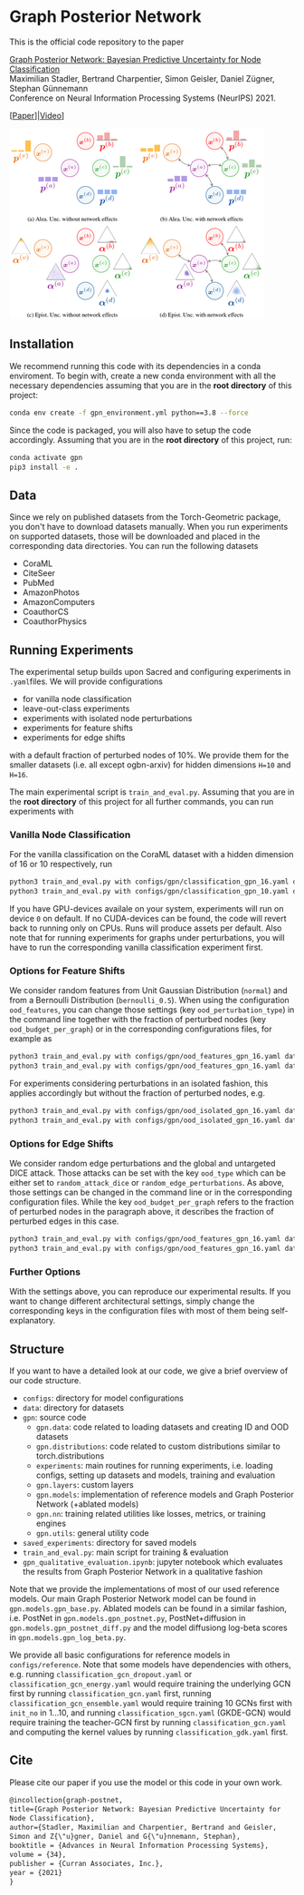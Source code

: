 # Graph Posterior Network

This is the official code repository to the paper

[Graph Posterior Network: Bayesian Predictive Uncertainty for Node Classification](https://arxiv.org/pdf/2110.14012.pdf)<br>
Maximilian Stadler, Bertrand Charpentier, Simon Geisler, Daniel Zügner, Stephan Günnemann<br>
Conference on Neural Information Processing Systems (NeurIPS) 2021.

[[Paper](https://arxiv.org/pdf/2110.14012.pdf)]|[Video](https://www.youtube.com/watch?v=HrM-fVPqEN0)]

![Diagram](uncertainty-axioms.png?raw=true "Diagram")


## Installation
We recommend running this code with its dependencies in a conda enviroment. To begin with, create a new conda environment with all the necessary dependencies assuming that you are in the **root directory** of this project:

```bash
conda env create -f gpn_environment.yml python==3.8 --force
```

Since the code is packaged, you will also have to setup the code accordingly. Assuming that you are in the **root directory** of this project, run:

```bash
conda activate gpn
pip3 install -e .
```


## Data
Since we rely on published datasets from the Torch-Geometric package, you don't have to download datasets manually. When you run experiments on supported datasets, those will be downloaded and placed in the corresponding data directories. You can run the following datasets
- CoraML
- CiteSeer
- PubMed
- AmazonPhotos
- AmazonComputers
- CoauthorCS
- CoauthorPhysics


## Running Experiments
The experimental setup builds upon Sacred and configuring experiments in `.yaml`files. We will provide configurations

- for vanilla node classification
- leave-out-class experiments
- experiments with isolated node perturbations
- experiments for feature shifts
- experiments for edge shifts

with a default fraction of perturbed nodes of 10%. We provide them for the smaller datasets (i.e. all except ogbn-arxiv) for hidden dimensions `H=10` and `H=16`. 

The main experimental script is `train_and_eval.py`. Assuming that you are in the **root directory** of this project for all further commands, you can run experiments with 


### Vanilla Node Classification
For the vanilla classification on the CoraML dataset with a hidden dimension of 16 or 10 respectively, run

```bash
python3 train_and_eval.py with configs/gpn/classification_gpn_16.yaml data.dataset=CoraML
python3 train_and_eval.py with configs/gpn/classification_gpn_10.yaml data.dataset=CoraML

```

If you have GPU-devices availale on your system, experiments will run on device `0` on default. If no CUDA-devices can be found, the code will revert back to running only on CPUs. Runs will produce assets per default. Also note that for running experiments for graphs under perturbations, you will have to run the corresponding vanilla classification experiment first.


### Options for Feature Shifts
We consider random features from Unit Gaussian Distribution (`normal`) and from a Bernoulli Distribution (`bernoulli_0.5`). When using the configuration `ood_features`, you can change those settings (key `ood_perturbation_type`) in the command line together with the fraction of perturbed nodes (key `ood_budget_per_graph`) or in the corresponding configurations files, for example as

```bash
python3 train_and_eval.py with configs/gpn/ood_features_gpn_16.yaml data.dataset=CoraML data.ood_perturbation_type=normal data.ood_budget_per_graph=0.025
python3 train_and_eval.py with configs/gpn/ood_features_gpn_16.yaml data.dataset=CoraML data.ood_perturbation_type=bernoulli_0.5 data.ood_budget_per_graph=0.025
```

For experiments considering perturbations in an isolated fashion, this applies accordingly but without the fraction of perturbed nodes, e.g. 

```bash
python3 train_and_eval.py with configs/gpn/ood_isolated_gpn_16.yaml data.dataset=CoraML data.ood_perturbation_type=normal
python3 train_and_eval.py with configs/gpn/ood_isolated_gpn_16.yaml data.dataset=CoraML data.ood_perturbation_type=bernoulli_0.5
```


### Options for Edge Shifts
We consider random edge perturbations and the global and untargeted DICE attack. Those attacks can be set with the key `ood_type` which can be either set to `random_attack_dice` or `random_edge_perturbations`. As above, those settings can be changed in the command line or in the corresponding configuration files. While the key `ood_budget_per_graph` refers to the fraction of perturbed nodes in the paragraph above, it describes the fraction of perturbed edges in this case.

```bash
python3 train_and_eval.py with configs/gpn/ood_features_gpn_16.yaml data.dataset=CoraML data.ood_type=random_attack_dice data.ood_budget_per_graph=0.025
python3 train_and_eval.py with configs/gpn/ood_features_gpn_16.yaml data.dataset=CoraML data.ood_type=random_edge_perturbations data.ood_budget_per_graph=0.025
```


### Further Options
With the settings above, you can reproduce our experimental results. If you want to change different architectural settings, simply change the corresponding keys in the configuration files with most of them being self-explanatory. 


## Structure
If you want to have a detailed look at our code, we give a brief overview of our code structure.

- `configs`: directory for model configurations
- `data`: directory for datasets
- `gpn`: source code
    - `gpn.data`: code related to loading datasets and creating ID and OOD datasets
    - `gpn.distributions`: code related to custom distributions similar to torch.distributions
    - `experiments`: main routines for running experiments, i.e. loading configs, setting up datasets and models, training and evaluation
    - `gpn.layers`: custom layers
    - `gpn.models`: implementation of reference models and Graph Posterior Network (+ablated models)
    - `gpn.nn`: training related utilities like losses, metrics, or training engines
    - `gpn.utils`: general utility code
- `saved_experiments`: directory for saved models
- `train_and_eval.py`: main script for training & evaluation
- `gpn_qualitative_evaluation.ipynb`: jupyter notebook which evaluates the results from Graph Posterior Network in a qualitative fashion

Note that we provide the implementations of most of our used reference models. Our main Graph Posterior Network model can be found in `gpn.models.gpn_base.py`. Ablated models can be found in a similar fashion, i.e. PostNet in `gpn.models.gpn_postnet.py`, PostNet+diffusion in `gpn.models.gpn_postnet_diff.py` and the model diffusiong log-beta scores in `gpn.models.gpn_log_beta.py`.


We provide all basic configurations for reference models in `configs/reference`. Note that some models have dependencies with others, e.g. running `classification_gcn_dropout.yaml` or `classification_gcn_energy.yaml` would require training the underlying GCN first by running `classification_gcn.yaml` first, running `classification_gcn_ensemble.yaml` would require training 10 GCNs first with `init_no` in 1...10, and running `classification_sgcn.yaml` (GKDE-GCN) would require training the teacher-GCN first by running `classification_gcn.yaml` and computing the kernel values by running `classification_gdk.yaml` first. 


## Cite

Please cite our paper if you use the model or this code in your own work.

```
@incollection{graph-postnet,
title={Graph Posterior Network: Bayesian Predictive Uncertainty for Node Classification},
author={Stadler, Maximilian and Charpentier, Bertrand and Geisler, Simon and Z{\"u}gner, Daniel and G{\"u}nnemann, Stephan},
booktitle = {Advances in Neural Information Processing Systems},
volume = {34},
publisher = {Curran Associates, Inc.},
year = {2021}
}
```
